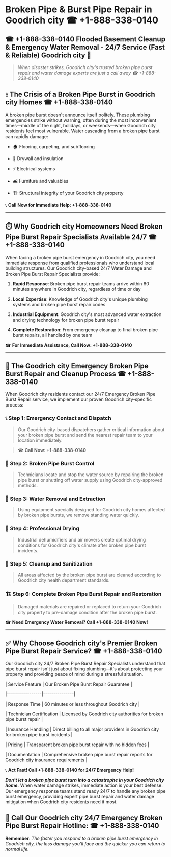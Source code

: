 # Broken Pipe & Burst Pipe Repair in Goodrich city ☎ +1-888-338-0140  
## ☎ +1-888-338-0140 Flooded Basement Cleanup & Emergency Water Removal - 24/7 Service (Fast & Reliable) Goodrich city 🚨  

> *When disaster strikes, Goodrich city's trusted broken pipe burst repair and water damage experts are just a call away ☎ +1-888-338-0140*  

## 💧 The Crisis of a Broken Pipe Burst in Goodrich city Homes ☎ +1-888-338-0140  

A broken pipe burst doesn't announce itself politely. These plumbing emergencies strike without warning, often during the most inconvenient times—middle of the night, holidays, or weekends—when Goodrich city residents feel most vulnerable. Water cascading from a broken pipe burst can rapidly damage:  

* 🏠 Flooring, carpeting, and subflooring  
* 🧱 Drywall and insulation  
* ⚡ Electrical systems  
* 🛋️ Furniture and valuables  
* 🏗️ Structural integrity of your Goodrich city property  

📞 **Call Now for Immediate Help: +1-888-338-0140**  

---  

## ⏱️ Why Goodrich city Homeowners Need Broken Pipe Burst Repair Specialists Available 24/7 ☎ +1-888-338-0140  

When facing a broken pipe burst emergency in Goodrich city, you need immediate response from qualified professionals who understand local building structures. Our Goodrich city-based 24/7 Water Damage and Broken Pipe Burst Repair Specialists provide:  

1. **Rapid Response**: Broken pipe burst repair teams arrive within 60 minutes anywhere in Goodrich city, regardless of time or day  
2. **Local Expertise**: Knowledge of Goodrich city's unique plumbing systems and broken pipe burst repair codes  
3. **Industrial Equipment**: Goodrich city's most advanced water extraction and drying technology for broken pipe burst repair  
4. **Complete Restoration**: From emergency cleanup to final broken pipe burst repairs, all handled by one team  

☎ **For Immediate Assistance, Call Now: +1-888-338-0140**  

---  

## 🔧 The Goodrich city Emergency Broken Pipe Burst Repair and Cleanup Process ☎ +1-888-338-0140  

When Goodrich city residents contact our 24/7 Emergency Broken Pipe Burst Repair service, we implement our proven Goodrich city-specific process:  

### 📞 Step 1: Emergency Contact and Dispatch  
> Our Goodrich city-based dispatchers gather critical information about your broken pipe burst and send the nearest repair team to your location immediately.  
> ☎ **Call Now: +1-888-338-0140**  

### 🚿 Step 2: Broken Pipe Burst Control  
> Technicians locate and stop the water source by repairing the broken pipe burst or shutting off water supply using Goodrich city-approved methods.  

### 🌊 Step 3: Water Removal and Extraction  
> Using equipment specially designed for Goodrich city homes affected by broken pipe bursts, we remove standing water quickly.  

### 💨 Step 4: Professional Drying  
> Industrial dehumidifiers and air movers create optimal drying conditions for Goodrich city's climate after broken pipe burst incidents.  

### 🧼 Step 5: Cleanup and Sanitization  
> All areas affected by the broken pipe burst are cleaned according to Goodrich city health department standards.  

### 🏗️ Step 6: Complete Broken Pipe Burst Repair and Restoration  
> Damaged materials are repaired or replaced to return your Goodrich city property to pre-damage condition after the broken pipe burst.  

☎ **Need Emergency Water Removal? Call +1-888-338-0140 Now!**  

---  

## ✅ Why Choose Goodrich city's Premier Broken Pipe Burst Repair Service? ☎ +1-888-338-0140  

Our Goodrich city 24/7 Broken Pipe Burst Repair Specialists understand that pipe burst repair isn't just about fixing plumbing—it's about protecting your property and providing peace of mind during a stressful situation.  

| Service Feature | Our Broken Pipe Burst Repair Guarantee |  
|-----------------|---------------|  
| Response Time | 60 minutes or less throughout Goodrich city |  
| Technician Certification | Licensed by Goodrich city authorities for broken pipe burst repair |  
| Insurance Handling | Direct billing to all major providers in Goodrich city for broken pipe burst incidents |  
| Pricing | Transparent broken pipe burst repair with no hidden fees |  
| Documentation | Comprehensive broken pipe burst repair reports for Goodrich city insurance requirements |  

📞 **Act Fast! Call +1-888-338-0140 for 24/7 Emergency Help!**  

***Don't let a broken pipe burst turn into a catastrophe in your Goodrich city home.*** When water damage strikes, immediate action is your best defense. Our emergency response teams stand ready 24/7 to handle any broken pipe burst emergency, providing expert pipe burst repair and water damage mitigation when Goodrich city residents need it most.  

## 📱 Call Our Goodrich city 24/7 Emergency Broken Pipe Burst Repair Hotline: ☎ +1-888-338-0140  

**Remember**: *The faster you respond to a broken pipe burst emergency in Goodrich city, the less damage you'll face and the quicker you can return to normal life.*
